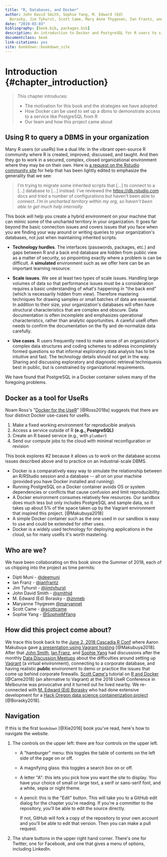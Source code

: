 ```yaml
---
title: "R, Databases, and Docker"
author: John David Smith, Sophie Yang, M. Edward (Ed) 
  Borasky, Jim Tyhurst, Scott Came, Mary Anne Thygesen, Ian Frantz, and Dipti Muni
date: "2019-03-03"
bibliography: [book.bib, packages.bib]
description: An introduction to Docker and PostgreSQL for R users to simulate use cases behind corporate walls.
documentclass: book
link-citations: yes
site: bookdown::bookdown_site
---
```


# Introduction {#chapter_introduction}

> This chapter introduces:
> 
> * The motivation for this book and the strategies we have adopted
> * How Docker can be used to set up a dbms to demonstrate access to a service like PostgreSQL from R
> * Our team and how this project came about

## Using R to query a DBMS in your organization

Many R users (or *useRs*) live a dual life: in the vibrant open-source R community where R is created, improved, discussed, and taught. And then they go to work in a secured, complex, closed organizational environment where they may be on their own.  Here is [a request on the Rstudio community site](https://community.rstudio.com/t/moving-from-rjdbc-to-odbc/22419) for help that has been lightly edited to emphasize the generality that we see:

> I'm trying to migrate some inherited scripts that [...] to connect to a [...] database to [...] instead. I've reviewed the https://db.rstudio.com docs and tried a number of configurations but haven't been able to connect. *I'm in uncharted territory within my org, so haven't been able to get much help internally.*

This book will help you create a hybrid environment on your machine that can mimic some of the uncharted territory in your organization.  It goes far beyond the basic connection issues and covers issues that you face when you are finding your way around or writing queries to your organization's databases, not just when maintaining inherited scripts.

* **Technology hurdles**.  The interfaces (passwords, packages, etc.) and gaps between R and a back end database are hidden from public view as a matter of security, so pinpointing exactly where a problem is can be difficult. A **simulated** environment such as we offer here can be an important learning resource.

* **Scale issues**. We see at least two types of scale issues.  Handling large volumes of data so that performance issues must be a consideration requires a basic understanding of what's happening in "the back end" (which is necessarily hidden from view). Therefore mastering techniques for drawing samples or small batches of data are essential. In addition to their size, your organization's databases will often have structural characteristics that are complex and obscure.  Data documentation is often incomplete and emphasizes operational characteristics, rather than analytic opportunities.  A careful useR often needs to confirm the documentation on the fly and de-normalize data carefully.

* **Use cases**. R users frequently need to make sense of an organization's complex data structures and coding schemes to address incompletely formed questions so that informal exploratory data analysis has to be intuitive and fast. The technology details should not get in the way. Sharing and discussing exploratory and diagnostic retrieval techniquesis best in public, but is constrained by organizational requirements.

We have found that PostgreSQL in a Docker container solves many of the foregoing problems.

## Docker as a tool for UseRs

Noam Ross's "[Docker for the UseR](https://nyhackr.blob.core.windows.net/presentations/Docker-for-the-UseR_Noam-Ross.pdf)" [@Ross2018a] suggests that there are four distinct Docker use-cases for useRs.  

1. Make a fixed working environment for reproducible analysis
2. Access a service outside of R **(e.g., PostgreSQL)**
3. Create an R based service (e.g., with `plumber`)
4. Send our compute jobs to the cloud with minimal reconfiguration or revision

This book explores #2 because it allows us to work on the database access issues described above and to practice on an industrial-scale DBMS.  

* Docker is a comparatively easy way to simulate the relationship between an R/RStudio session and a database -- all on on your machine (provided you have Docker installed and running). 
* Running PostgreSQL on a Docker container avoids OS or system dependencies or conflicts that cause confusion and limit reproducibility. 
* A Docker environment consumes relatively few resources.  Our sandbox does much less but only includes PostgreSQL and sample data, so it takes up about 5% of the space taken up by the Vagrant environment that inspired this project. [@Makubuya2018]
* A simple Docker container such as the one used in our sandbox is easy to use and could be extended for other uses.
* Docker is a widely used technology for deploying applications in the cloud, so for many useRs it's worth mastering.

## Who are we?

We have been collaborating on this book since the Summer of 2018, each of us chipping into the project as time permits:

* Dipti Muni - [\@deemuni](https://github.com/deemuni)
* Ian Franz - [\@ianfrantz](https://github.com/ianfrantz)
* Jim Tyhurst - [\@jimtyhurst](https://github.com/jimtyhurst)
* John David Smith - [\@smithjd](https://github.com/smithjd)
* M. Edward (Ed) Borasky - [\@znmeb](https://github.com/znmeb)
* Maryanne Thygesen [\@maryannet](https://github.com/maryannet)
* Scott Came - [\@scottcame](https://github.com/scottcame)
* Sophie Yang - [\@SophieMYang](https://github.com/SophieMYang)

## How did this project come about?

We trace this book back to the [June 2, 2018 Cascadia R Conf](https://cascadiarconf.com/) where Aaron Makubuya gave [a presentation using Vagrant hosting](https://github.com/Cascadia-R/Using_R_With_Databases) [@Makubuya2018].  After that [John Smith](https://github.com/smithjd), [Ian Franz](https://github.com/ianfrantz), and [Sophie Yang](https://github.com/SophieMYang) had discussions after the monthly [Data Discussion Meetups](https://www.meetup.com/Portland-Data-Science-Group/events/fxvhbnywmbgb/) about the difficulties around setting up [Vagrant](https://www.vagrantup.com/) (a virtual environment), connecting to a corporate database, and having realistic **public** environment to demo or practice the issues that come up behind corporate firewalls. [Scott Came's](https://github.com/scottcame) tutorial on [R and Docker](http://www.cascadia-analytics.com/2018/07/21/docker-r-p1.html) [@Came2018] (an alternative to Vagrant) at the 2018 UseR Conference in Melbourne was provocative and it turned out he lived nearby.  We re-connected with [M. Edward (Ed) Borasky](https://github.com/znmeb) who had done extensive development for a [Hack Oregon data science containerization project](https://github.com/hackoregon/data-science-pet-containers) [@Borasky2018].

## Navigation
If this is the first `bookdown` [@Xie2016] book you've read, here's how to navigate the website.

1. The controls on the upper left: there are four controls on the upper left.

    * A "hamburger" menu: this toggles the table of contents on the left side of the page on or off.
    * A magnifying glass: this toggles a search box on or off.
    * A letter "A": this lets you pick how you want the site to display. You have your choice of small or large text, a serif or sans-serif font, and a white, sepia or night theme.
    * A pencil: this is the "Edit" button. This will take you to a GitHub edit dialog for the chapter you're reading. If you're a committer to the repository, you'll be able to edit the source directly. 
    
        If not, GitHub will fork a copy of the repository to your own account and you'll be able to edit that version. Then you can make a pull request.
    
2. The share buttons in the upper right hand corner. There's one for Twitter, one for Facebook, and one that gives a menu of options, including LinkedIn.


